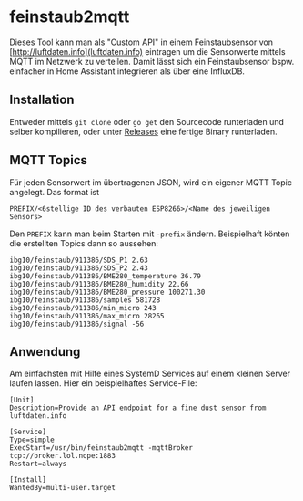 # feinstaub2mqtt

Dieses Tool kann man als "Custom API" in einem Feinstaubsensor von [http://luftdaten.info](luftdaten.info) eintragen um
die Sensorwerte mittels MQTT im Netzwerk zu verteilen. Damit lässt sich ein Feinstaubsensor bspw. einfacher in Home Assistant integrieren als über eine InfluxDB.


## Installation
Entweder mittels `git clone` oder `go get` den Sourcecode runterladen und selber kompilieren, oder unter [Releases](https://github.com/f-breidenstein/feinstaub2mqtt/releases) eine fertige Binary runterladen.

## MQTT Topics
Für jeden Sensorwert im übertragenen JSON, wird ein eigener MQTT Topic angelegt. Das format ist
```
PREFIX/<6stellige ID des verbauten ESP8266>/<Name des jeweiligen Sensors>
```
Den `PREFIX` kann man beim Starten mit `-prefix` ändern. Beispielhaft könten die erstellten Topics dann so aussehen:
```
ibg10/feinstaub/911386/SDS_P1 2.63
ibg10/feinstaub/911386/SDS_P2 2.43
ibg10/feinstaub/911386/BME280_temperature 36.79
ibg10/feinstaub/911386/BME280_humidity 22.66
ibg10/feinstaub/911386/BME280_pressure 100271.30
ibg10/feinstaub/911386/samples 581728
ibg10/feinstaub/911386/min_micro 243
ibg10/feinstaub/911386/max_micro 28265
ibg10/feinstaub/911386/signal -56
```

## Anwendung
Am einfachsten mit Hilfe eines SystemD Services auf einem kleinen Server laufen lassen. Hier ein beispielhaftes Service-File:
```
[Unit]
Description=Provide an API endpoint for a fine dust sensor from luftdaten.info

[Service]
Type=simple
ExecStart=/usr/bin/feinstaub2mqtt -mqttBroker tcp://broker.lol.nope:1883 
Restart=always

[Install]
WantedBy=multi-user.target

```
